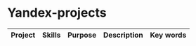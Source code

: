 # Yandex-projects
| Project |  Skills | Purpose | Description | Key words |
| --- |  --- | --- | --- | --- |
